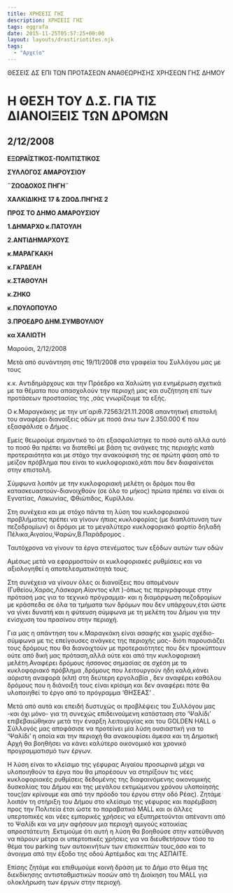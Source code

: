 ```yaml
---
title: ΧΡΗΣΕΙΣ ΓΗΣ
description: ΧΡΗΣΕΙΣ ΓΗΣ
tags: eggrafa
date: 2015-11-25T05:57:25+00:00
layout: layouts/drastiriotites.njk
tags:
  - "Αρχείο"
---
```


ΘΕΣΕΙΣ ΔΣ ΕΠΙ ΤΩΝ ΠΡΟΤΑΣΕΩΝ ΑΝΑΘΕΩΡΗΣΗΣ ΧΡΗΣΕΩΝ ΓΗΣ ΔΗΜΟΥ

<!-- excerpt -->

# Η ΘΕΣΗ ΤΟΥ Δ.Σ. ΓΙΑ ΤΙΣ ΔΙΑΝΟΙΞΕΙΣ ΤΩΝ ΔΡΟΜΩΝ

## 2/12/2008

**EΞΩΡΑΪΣΤΙΚΟΣ-ΠΟΛΙΤΙΣΤΙΚΟΣ**

**ΣΥΛΛΟΓΟΣ ΑΜΑΡΟΥΣΙΟΥ**

**¨ΖΩΟΔΟΧΟΣ ΠΗΓΗ¨**

**ΧΑΛΚΙΔΙΚΗΣ 17 &amp; ΖΩΟΔ.ΠΗΓΗΣ 2**

**ΠΡΟΣ ΤΟ ΔΗΜΟ ΑΜΑΡΟΥΣΙΟΥ**

**1.ΔΗΜΑΡΧΟ κ.ΠΑΤΟΥΛΗ**

**2.ΑΝΤΙΔΗΜΑΡΧΟΥΣ**

**κ.ΜΑΡΑΓΚΑΚΗ**

**κ.ΓΑΡΔΕΛΗ**

**κ.ΣΤΑΘΟΥΛΗ**

**κ.ΖΗΚΟ**

**κ.ΠΟΥΛΟΠΟΥΛΟ**

**3.ΠΡΟΕΔΡΟ ΔΗΜ.ΣΥΜΒΟΥΛΙΟΥ**

**κα ΧΑΛΙΩΤΗ**

Μαρούσι, 2/12/2008

Μετά από συνάντηση στις 19/11/2008 στα γραφεία του Συλλόγου μας με τους

κ.κ. Aντιδημάρχους και την Πρόεδρο κα Χαλιώτη για ενημέρωση σχετικά με τα θέματα που απασχολούν την περιοχή μας και συζήτηση επί των προτάσεων προστασίας της ,σάς γνωρίζουμε τα εξής.

Ο κ.Μαραγκάκης με την υπ΄αριθ.72563/21.11.2008 απαντητική επιστολή του αναφέρει διανοίξεις οδών με ποσό άνω των 2.350.000 € που εξασφάλισε ο Δήμος .

Εμείς θεωρούμε σημαντικό το ότι εξασφαλίστηκε το ποσό αυτό αλλά αυτό το ποσό θα πρέπει να διατεθεί με βάση τις ανάγκες της περιοχής κατά προτεραιότητα και με στόχο την ανακούφισή της σε πρώτη φάση από το μείζον πρόβλημα που είναι το κυκλοφοριακό,κάτι που δεν διαφαίνεται στην επιστολή.

Σύμφωνα λοιπόν με την κυκλοφοριακή μελέτη οι δρόμοι που θα κατασκευαστούν-διανοιχθούν (σε όλο το μήκος) πρώτα πρέπει να είναι οι Εγνατίας, Λακωνίας, Φθιώτιδος, Κυρίλλου.

Στη συνέχεια και με στόχο πάντα τη λύση του κυκλοφοριακού προβλήματος πρέπει να γίνουν ήπιας κυκλοφορίας (με διαπλάτυνση των πεζοδρομίων) οι δρόμοι με το μεγαλύτερο κυκλοφοριακό φορτίο δηλαδή Πέλικα,Αιγαίου,Ψαρών,Β.Παράδρομος .

Ταυτόχρονα να γίνουν τα έργα στενέματος των εξόδων αυτών των οδών

Αμέσως μετά να εφαρμοστούν οι κυκλοφοριακές ρυθμίσεις και να αξιολογηθεί η αποτελεσματικότητά τους.

Στη συνέχεια να γίνουν όλες οι διανοίξεις που απομένουν (Γυθείου,Χαράς,Λάσκαρη.Αίαντος κλπ )-όπως τις περιγράφουμε στην πρότασή μας για το τεχνικό πρόγραμμα- και η διαμόρφωση πεζοδρομίων με κράσπεδα σε όλα τα τμήματα των δρόμων που δεν υπάρχουν,έτσι ώστε να γίνει δυνατή και η φύτευση σύμφωνα με τη μελέτη του Δήμου για την ενίσχυση του πρασίνου στην περιοχή.

Για μας η απάντηση του κ.Μαραγκάκη είναι ασαφής και χωρίς σχέδιο-σύμφωνα με τις επείγουσες ανάγκες της περιοχής μας- διότι παρουσιάζει τους δρόμους που θα διανοιχτούν με προτεραιότητες που δεν προκύπτουν ούτε από δική μας πρόταση,αλλά ούτε και από την κυκλοφοριακή μελέτη.Αναφέρει δρόμους ήσσονος σημασίας σε σχέση με το κυκλοφοριακό πρόβλημα ,δρόμους που λειτουργούν ήδη καλά,κάνει αόριστη αναφορά (κλπ) στη δεύτερη εργολαβία , δεν αναφέρει καθόλου δρόμους που η διάνοιξή τους είναι κρίσιμη και δεν αναφέρει πότε θα υλοποιηθεί το έργο από το πρόγραμμα ‘ΘΗΣΕΑΣ’ .

Μετά από αυτά και επειδή δυστυχώς οι προβλέψεις του Συλλόγου μας -και όχι μόνο- για τη συνεχώς επιδεινούμενη κατάσταση στο ‘Ψαλίδι’ επιβεβαιώθηκαν μετά την έναρξη λειτουργίας και του GOLDEN HALL ο Σύλλογός μας αποφάσισε να προτείνει μία λύση ουσιαστική για το ‘Ψαλίδι’ η οποία και την περιοχή θα ανακουφίσει άμεσα και τη Δημοτική Αρχή θα βοηθήσει να κάνει καλύτερο οικονομικό και χρονικό προγραμματισμό των έργων.

Η λύση είναι το κλείσιμο της γέφυρας Αιγαίου προσωρινά μέχρι να υλοποιηθούν τα έργα που θα μπορέσουν να στηρίξουν τις νέες κυκλοφοριακές ρυθμίσεις δεδομένης της διαφαινόμενης οικονομικής δυσκολίας του Δήμου και της μεγάλου εκτιμώμενου χρόνου υλοποίησής τους(αν κρίνουμε και από την πρόοδο του έργου στην οδό Ρέας). Ζητάμε λοιπόν τη στήριξη του Δήμου στο κλείσιμο της γέφυρας και παρέμβαση προς την Πολιτεία έτσι ώστε το παραβατικό MALL και οι άλλες υπερτοπικές και νέες εμπορικές χρήσεις να εξυπηρετούνται απέναντι από το Ψαλίδι και να μην αφήσουν μια περιοχή αμιγούς κατοικίας απροστάτευτη .Εκτιμούμε ότι αυτή η λύση θα βοηθούσε στην κατεύθυνση να πάρουν μέτρα οι υπερτοπικές χρήσεις για να διευθετήσουν τόσο το θέμα του parking των αυτοκινήτων των επισκεπτών τους,όσο και το άνοιγμα από την έξοδο της οδού Αρτέμιδος και της ΑΣΠΑΙΤΕ.

Επίσης ζητάμε και επιθυμούμε κοινή δράση με το Δήμο στο θέμα της διεκδίκησης αντισταθμιστικών ποσών από τη Διοίκηση του MALL για ολοκλήρωση των έργων στην περιοχή.
